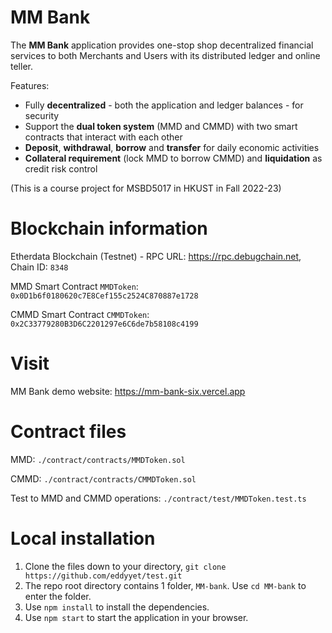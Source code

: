 # MM Bank
The **MM Bank** application provides one-stop shop decentralized financial services to both Merchants and Users with its distributed ledger and online teller.

Features:
- Fully **decentralized** - both the application and ledger balances - for security
- Support the **dual token system** (MMD and CMMD) with two smart contracts that interact with each other
- **Deposit**, **withdrawal**, **borrow** and **transfer** for daily economic activities
- **Collateral requirement** (lock MMD to borrow CMMD) and **liquidation** as credit risk control

(This is a course project for MSBD5017 in HKUST in Fall 2022-23)

# Blockchain information

Etherdata Blockchain (Testnet) - 
RPC URL: https://rpc.debugchain.net, Chain ID: `8348`

MMD Smart Contract `MMDToken`: `0x0D1b6f0180620c7E8Cef155c2524C870887e1728`

CMMD Smart Contract `CMMDToken`: `0x2C33779280B3D6C2201297e6C6de7b58108c4199`

# Visit
MM Bank demo website: https://mm-bank-six.vercel.app

# Contract files

MMD: `./contract/contracts/MMDToken.sol`

CMMD: `./contract/contracts/CMMDToken.sol`

Test to MMD and CMMD operations: `./contract/test/MMDToken.test.ts`

# Local installation 
1. Clone the files down to your directory, `git clone https://github.com/eddyyet/test.git`
2. The repo root directory contains 1 folder, `MM-bank`. Use `cd MM-bank` to enter the folder.
3. Use `npm install` to install the dependencies.
4. Use `npm start` to start the application in your browser.
